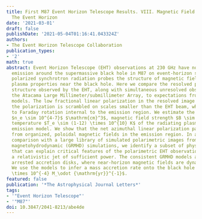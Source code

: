 ```yaml
---
title: First M87 Event Horizon Telescope Results. VIII. Magnetic Field Structure near
  The Event Horizon
date: '2021-03-01'
draft: false
publishDate: '2021-05-04T01:16:41.043324Z'
authors:
- The Event Horizon Telescope Collaboration
publication_types:
- '2'
math: true
abstract: Event Horizon Telescope (EHT) observations at 230 GHz have now imaged polarized
  emission around the supermassive black hole in M87 on event-horizon scales. This
  polarized synchrotron radiation probes the structure of magnetic fields and the
  plasma properties near the black hole. Here we compare the resolved polarization
  structure observed by the EHT, along with simultaneous unresolved observations with
  the Atacama Large Millimeter/submillimeter Array, to expectations from theoretical
  models. The low fractional linear polarization in the resolved image suggests that
  the polarization is scrambled on scales smaller than the EHT beam, which we attribute
  to Faraday rotation internal to the emission region. We estimate the average density
  $n_e \sim 10^{4-7}$ $\mathrm{cm}^3$, magnetic field strength $B \sim 1-30 G$, and electron
  temperature $T_e \sim (1-12) \times 10^{10} K$ of the radiating plasma in a simple one-zone
  emission model. We show that the net azimuthal linear polarization pattern may result
  from organized, poloidal magnetic fields in the emission region. In a quantitative
  comparison with a large library of simulated polarimetric images from general relativistic
  magnetohydrodynamic (GRMHD) simulations, we identify a subset of physical models
  that can explain critical features of the polarimetric EHT observations while producing
  a relativistic jet of sufficient power. The consistent GRMHD models are all of magnetically
  arrested accretion disks, where near-horizon magnetic fields are dynamically important.
  We use the models to infer a mass accretion rate onto the black hole in M87 of $(3-20)
  \times 10^{-4} M_\odot {\mathrm{yr}}^{-1}$.
featured: false
publication: '*The Astrophysical Journal Letters*'
tags:
- '"Event Horizon Telescope"'
- '"M87"'
doi: 10.3847/2041-8213/abe4de
---
```

